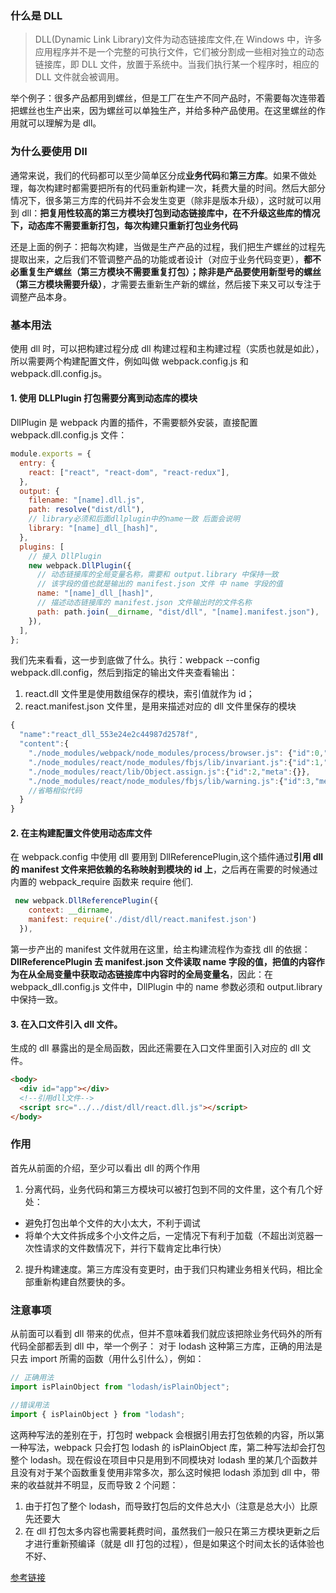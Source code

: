 ### 什么是 DLL

> DLL(Dynamic Link Library)文件为动态链接库文件,在 Windows 中，许多应用程序并不是一个完整的可执行文件，它们被分割成一些相对独立的动态链接库，即 DLL 文件，放置于系统中。当我们执行某一个程序时，相应的 DLL 文件就会被调用。

举个例子：很多产品都用到螺丝，但是工厂在生产不同产品时，不需要每次连带着把螺丝也生产出来，因为螺丝可以单独生产，并给多种产品使用。在这里螺丝的作用就可以理解为是 dll。

### 为什么要使用 Dll

通常来说，我们的代码都可以至少简单区分成**业务代码**和**第三方库**。如果不做处理，每次构建时都需要把所有的代码重新构建一次，耗费大量的时间。然后大部分情况下，很多第三方库的代码并不会发生变更（除非是版本升级），这时就可以用到 dll：**把复用性较高的第三方模块打包到动态链接库中，在不升级这些库的情况下，动态库不需要重新打包，每次构建只重新打包业务代码**

还是上面的例子：把每次构建，当做是生产产品的过程，我们把生产螺丝的过程先提取出来，之后我们不管调整产品的功能或者设计（对应于业务代码变更），**都不必重复生产螺丝（第三方模块不需要重复打包）；除非是产品要使用新型号的螺丝（第三方模块需要升级）**，才需要去重新生产新的螺丝，然后接下来又可以专注于调整产品本身。

### 基本用法

使用 dll 时，可以把构建过程分成 dll 构建过程和主构建过程（实质也就是如此），所以需要两个构建配置文件，例如叫做 webpack.config.js 和 webpack.dll.config.js。

#### 1. 使用 DLLPlugin 打包需要分离到动态库的模块

DllPlugin 是 webpack 内置的插件，不需要额外安装，直接配置 webpack.dll.config.js 文件：

```js
module.exports = {
  entry: {
    react: ["react", "react-dom", "react-redux"],
  },
  output: {
    filename: "[name].dll.js",
    path: resolve("dist/dll"),
    // library必须和后面dllplugin中的name一致 后面会说明
    library: "[name]_dll_[hash]",
  },
  plugins: [
    // 接入 DllPlugin
    new webpack.DllPlugin({
      // 动态链接库的全局变量名称，需要和 output.library 中保持一致
      // 该字段的值也就是输出的 manifest.json 文件 中 name 字段的值
      name: "[name]_dll_[hash]",
      // 描述动态链接库的 manifest.json 文件输出时的文件名称
      path: path.join(__dirname, "dist/dll", "[name].manifest.json"),
    }),
  ],
};
```

我们先来看看，这一步到底做了什么。执行：webpack --config webpack.dll.config，然后到指定的输出文件夹查看输出：

1. react.dll 文件里是使用数组保存的模块，索引值就作为 id；
2. react.manifest.json 文件里，是用来描述对应的 dll 文件里保存的模块

```js
{
  "name":"react_dll_553e24e2c44987d2578f",
  "content":{
    "./node_modules/webpack/node_modules/process/browser.js": {"id":0,"meta":{}},
    "./node_modules/react/node_modules/fbjs/lib/invariant.js":{"id":1,"meta":{}},
    "./node_modules/react/lib/Object.assign.js":{"id":2,"meta":{}},
    "./node_modules/react/node_modules/fbjs/lib/warning.js":{"id":3,"meta":{}}
    //省略相似代码
  }
}
```

#### 2. 在主构建配置文件使用动态库文件

在 webpack.config 中使用 dll 要用到 DllReferencePlugin,这个插件通过**引用 dll 的 manifest 文件来把依赖的名称映射到模块的 id 上**，之后再在需要的时候通过内置的 webpack_require 函数来 require 他们.

```js
 new webpack.DllReferencePlugin({
    context: __dirname,
    manifest: require('./dist/dll/react.manifest.json')
  }),
```

第一步产出的 manifest 文件就用在这里，给主构建流程作为查找 dll 的依据：**DllReferencePlugin 去 manifest.json 文件读取 name 字段的值，把值的内容作为在从全局变量中获取动态链接库中内容时的全局变量名**，因此：在 webpack_dll.config.js 文件中，DllPlugin 中的 name 参数必须和 output.library 中保持一致。

#### 3. 在入口文件引入 dll 文件。

生成的 dll 暴露出的是全局函数，因此还需要在入口文件里面引入对应的 dll 文件。

```html
<body>
  <div id="app"></div>
  <!--引用dll文件-->
  <script src="../../dist/dll/react.dll.js"></script>
</body>
```

### 作用

首先从前面的介绍，至少可以看出 dll 的两个作用

1. 分离代码，业务代码和第三方模块可以被打包到不同的文件里，这个有几个好处：

- 避免打包出单个文件的大小太大，不利于调试
- 将单个大文件拆成多个小文件之后，一定情况下有利于加载（不超出浏览器一次性请求的文件数情况下，并行下载肯定比串行快）

2. 提升构建速度。第三方库没有变更时，由于我们只构建业务相关代码，相比全部重新构建自然要快的多。

### 注意事项

从前面可以看到 dll 带来的优点，但并不意味着我们就应该把除业务代码外的所有代码全部都丢到 dll 中，举一个例子：
对于 lodash 这种第三方库，正确的用法是只去 import 所需的函数（用什么引什么），例如：

```js
// 正确用法
import isPlainObject from "lodash/isPlainObject";

//错误用法
import { isPlainObject } from "lodash";
```

这两种写法的差别在于，打包时 webpack 会根据引用去打包依赖的内容，所以第一种写法，webpack 只会打包 lodash 的 isPlainObject 库，第二种写法却会打包整个 lodash。现在假设在项目中只是用到不同模块对 lodash 里的某几个函数并且没有对于某个函数重复使用非常多次，那么这时候把 lodash 添加到 dll 中，带来的收益就并不明显，反而导致 2 个问题：

1. 由于打包了整个 lodash，而导致打包后的文件总大小（注意是总大小）比原先还要大
2. 在 dll 打包太多内容也需要耗费时间，虽然我们一般只在第三方模块更新之后才进行重新预编译（就是 dll 打包的过程），但是如果这个时间太长的话体验也不好、

[参考链接](https://segmentfault.com/a/1190000016567986)
